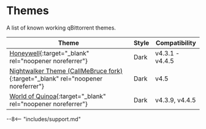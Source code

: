 # Themes

A list of known working qBittorrent themes.

| Theme                                                                                                                           | Style | Compatibility   |
| ------------------------------------------------------------------------------------------------------------------------------- | ----- | --------------- |
| [Honeywell](https://github.com/stacksmash76/qbt-honeywell){:target="\_blank" rel="noopener noreferrer"}                         | Dark  | v4.3.1 - v4.4.5 |
| [Nightwalker Theme (CallMeBruce fork)](https://github.com/CallMeBruce/nightwalker){:target="\_blank" rel="noopener noreferrer"} | Dark  | v4.5            |
| [World of Quinoa](https://github.com/gl0ryus/woq){:target="\_blank" rel="noopener noreferrer"}                                  | Dark  | v4.3.9, v4.4.5  |

--8<-- "includes/support.md"
